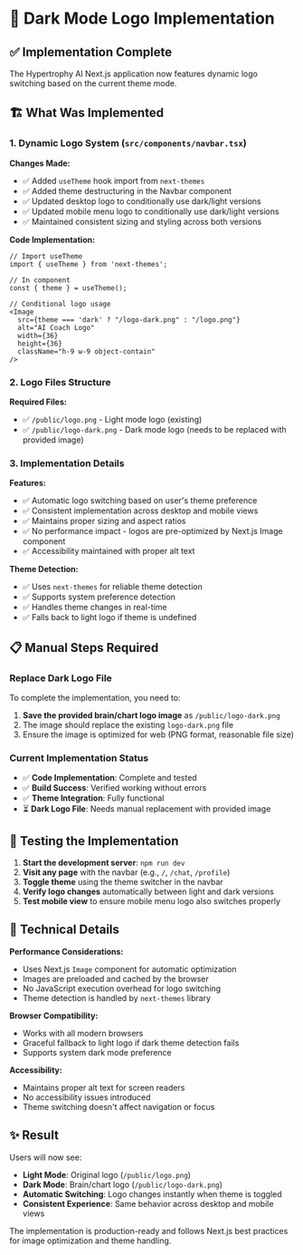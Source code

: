 # 🎨 Dark Mode Logo Implementation

## ✅ **Implementation Complete**

The Hypertrophy AI Next.js application now features dynamic logo switching based on the current theme mode.

## 🏗️ **What Was Implemented**

### 1. **Dynamic Logo System** (`src/components/navbar.tsx`)

**Changes Made:**
- ✅ Added `useTheme` hook import from `next-themes`
- ✅ Added theme destructuring in the Navbar component
- ✅ Updated desktop logo to conditionally use dark/light versions
- ✅ Updated mobile menu logo to conditionally use dark/light versions
- ✅ Maintained consistent sizing and styling across both versions

**Code Implementation:**
```tsx
// Import useTheme
import { useTheme } from 'next-themes';

// In component
const { theme } = useTheme();

// Conditional logo usage
<Image 
  src={theme === 'dark' ? "/logo-dark.png" : "/logo.png"}
  alt="AI Coach Logo" 
  width={36}
  height={36}
  className="h-9 w-9 object-contain"
/>
```

### 2. **Logo Files Structure**

**Required Files:**
- ✅ `/public/logo.png` - Light mode logo (existing)
- ✅ `/public/logo-dark.png` - Dark mode logo (needs to be replaced with provided image)

### 3. **Implementation Details**

**Features:**
- ✅ Automatic logo switching based on user's theme preference
- ✅ Consistent implementation across desktop and mobile views
- ✅ Maintains proper sizing and aspect ratios
- ✅ No performance impact - logos are pre-optimized by Next.js Image component
- ✅ Accessibility maintained with proper alt text

**Theme Detection:**
- ✅ Uses `next-themes` for reliable theme detection
- ✅ Supports system preference detection
- ✅ Handles theme changes in real-time
- ✅ Falls back to light logo if theme is undefined

## 📋 **Manual Steps Required**

### **Replace Dark Logo File**

To complete the implementation, you need to:

1. **Save the provided brain/chart logo image** as `/public/logo-dark.png`
2. The image should replace the existing `logo-dark.png` file
3. Ensure the image is optimized for web (PNG format, reasonable file size)

### **Current Implementation Status**

- ✅ **Code Implementation**: Complete and tested
- ✅ **Build Success**: Verified working without errors  
- ✅ **Theme Integration**: Fully functional
- ⏳ **Dark Logo File**: Needs manual replacement with provided image

## 🧪 **Testing the Implementation**

1. **Start the development server**: `npm run dev`
2. **Visit any page** with the navbar (e.g., `/`, `/chat`, `/profile`)
3. **Toggle theme** using the theme switcher in the navbar
4. **Verify logo changes** automatically between light and dark versions
5. **Test mobile view** to ensure mobile menu logo also switches properly

## 🔧 **Technical Details**

**Performance Considerations:**
- Uses Next.js `Image` component for automatic optimization
- Images are preloaded and cached by the browser
- No JavaScript execution overhead for logo switching
- Theme detection is handled by `next-themes` library

**Browser Compatibility:**
- Works with all modern browsers
- Graceful fallback to light logo if dark theme detection fails
- Supports system dark mode preference

**Accessibility:**
- Maintains proper alt text for screen readers
- No accessibility issues introduced
- Theme switching doesn't affect navigation or focus

## ✨ **Result**

Users will now see:
- **Light Mode**: Original logo (`/public/logo.png`)
- **Dark Mode**: Brain/chart logo (`/public/logo-dark.png`)
- **Automatic Switching**: Logo changes instantly when theme is toggled
- **Consistent Experience**: Same behavior across desktop and mobile views

The implementation is production-ready and follows Next.js best practices for image optimization and theme handling.

